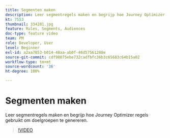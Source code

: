 ```yaml
---
title: Segmenten maken
description: Leer segmentregels maken en begrijp hoe Journey Optimizer regels gebruikt om doelgroepen te genereren.
kt: 7553
thumbnail: 334281.jpg
feature: Rules, Segments, Audiences
doc-type: feature video
team: PM
role: Developer, User
level: Beginner
exl-id: a2aa7853-b014-48aa-ab0f-46d57561288e
source-git-commit: cdf98075ebe732cadfbfc36b3c65683c64b15a02
workflow-type: tm+mt
source-wordcount: '36'
ht-degree: 100%

---
```


# Segmenten maken

Leer segmentregels maken en begrijp hoe Journey Optimizer regels gebruikt om doelgroepen te genereren.

>[!VIDEO](https://video.tv.adobe.com/v/334281?quality=12)
